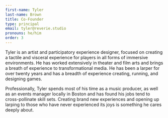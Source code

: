```yaml
---
first-name: Tyler
last-name: Brown
title: Co-Founder
type: principal
email: tyler@reverie.studio
pronouns: he/him
order: 3
---
```


Tyler is an artist and participatory experience designer, focused on creating a tactile and visceral experience for players in all forms of immersive environments. He has worked extensively in theater and film arts and brings a breath of experience to transformational media. He has been a larper for over twenty years and has a breadth of experience creating, running, and designing games. 

Professionally, Tyler spends most of his time as a music producer, as well as an events manager locally in Boston and has found his jobs tend to cross-pollinate skill sets. Creating brand new experiences and opening up larping to those who have never experienced its joys is something he cares deeply about.

